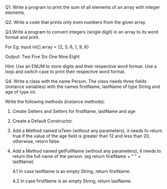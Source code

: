 Q1. Write a program to print the sum of all elements of an array with integer elements.



Q2. Write a code that prints only even numbers from the given array.



Q3.Write a program to convert integers (single digit) in an array to its word format and print.

For Eg: input
int[] array = {2, 5, 6, 1, 9, 8}

Output:
Two
Five
Six
One
Nine
Eight

Hint: Use an ENUM to store digits and their respective word format. Use a loop and switch case to print their respective word format.



Q4. Write a class with the name Person. The class needs three fields (instance variables) with the names firstName, lastName of type String and age of type int.

Write the following methods (instance methods):

  1.  Create Getters and Setters for firstName, lastName and age

  2.  Create a Default Constructor.

  3.  Add a Method named isTeen (without any parameters), it needs to return true if the value of the age field is greater than 12 and less than 20, otherwise, return false.

  4. Add a Method named getFullName (without any parameters), it needs to return the full name of the person. (eg return firstName + " " + lastName)

      4.1  In case lastName is an empty String, return firstName.

      4.2  In case firstName is an empty String, return lastName.